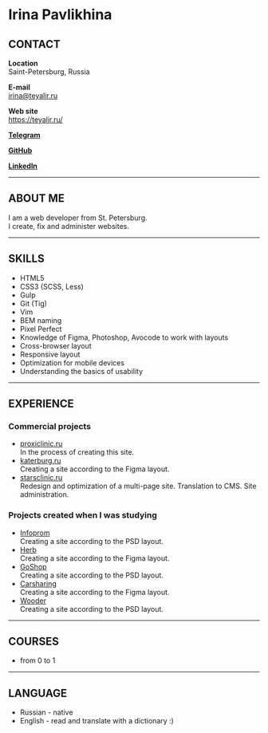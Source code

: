 # Irina Pavlikhina

## CONTACT

**Location**  
Saint-Petersburg, Russia

**E-mail**  
irina@teyalir.ru

**Web site**  
https://teyalir.ru/

[**Telegram**](https://telegram.im/@teyalir)

[**GitHub**](https://github.com/TeyaLir)

[**LinkedIn**](https://www.linkedin.com/in/teyalir)

---

## ABOUT ME
I am a web developer from St. Petersburg.  
I create, fix and administer websites.

---

## SKILLS

- HTML5
- CSS3 (SCSS, Less)
- Gulp
- Git (Tig)
- Vim
- BEM naming
- Pixel Perfect
- Knowledge of Figma, Photoshop, Avocode to work with layouts
- Cross-browser layout
- Responsive layout
- Optimization for mobile devices
- Understanding the basics of usability

---

## EXPERIENCE

### Commercial projects
- [proxiclinic.ru](https://proxiclinic.ru/)  
  In the process of creating this site.
- [katerburg.ru](https://katerburg.ru/)  
  Creating a site according to the Figma layout.
- [starsclinic.ru](https://starsclinic.ru/)  
  Redesign and optimization of a multi-page site. Translation to CMS. Site administration.

### Projects created when I was studying
- [Infoprom](https://teyalir.ru/projects/infoprom/index.html)  
  Creating a site according to the PSD layout.
- [Herb](https://teyalir.ru/projects/herb/index.html)  
  Creating a site according to the Figma layout.
- [GoShop](https://teyalir.ru/projects/goshop/index.html)  
  Creating a site according to the PSD layout.
- [Carsharing](https://teyalir.ru/projects/carsharing/index.html)  
  Creating a site according to the Figma layout.
- [Wooder](https://teyalir.ru/projects/wooder/index.html)  
  Creating a site according to the PSD layout.

---

## COURSES
- from 0 to 1

---

## LANGUAGE

- Russian - native
- English - read and translate with a dictionary :)
